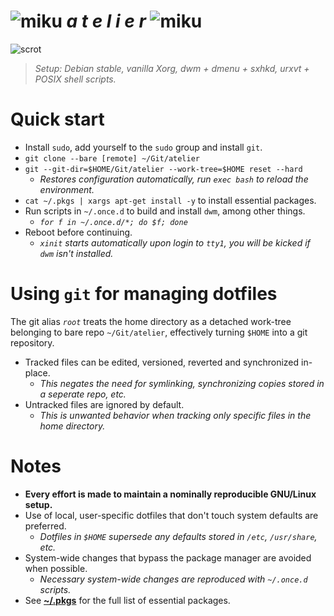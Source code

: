 [scrot]: https://i.imgur.com/0peU7Ia.png
[miku]: https://i.imgur.com/Nr7HV9a.png
# ![miku] _a t e l i e r_ ![miku]
![scrot]
> _Setup: Debian stable, vanilla Xorg, dwm + dmenu + sxhkd, urxvt + POSIX shell scripts._

# Quick start
* Install `sudo`, add yourself to the `sudo` group and install `git`.
* `git clone --bare [remote] ~/Git/atelier`
* `git --git-dir=$HOME/Git/atelier --work-tree=$HOME reset --hard`
	* _Restores configuration automatically, run `exec bash` to reload the environment._
* `cat ~/.pkgs | xargs apt-get install -y` to install essential packages.
* Run scripts in `~/.once.d` to build and install `dwm`, among other things.
	* _`for f in ~/.once.d/*; do $f; done`_
* Reboot before continuing.
	* _`xinit` starts automatically upon login to `tty1`, you will be kicked if `dwm` isn't installed._

# Using `git` for managing dotfiles
The git alias _`root`_ treats the home directory as a detached work-tree belonging to bare repo `~/Git/atelier`, effectively turning `$HOME` into a git repository.
* Tracked files can be edited, versioned, reverted and synchronized in-place.
	* _This negates the need for symlinking, synchronizing copies stored in a seperate repo, etc._
* Untracked files are ignored by default.
	* _This is unwanted behavior when tracking only specific files in the home directory._

# Notes
* **Every effort is made to maintain a nominally reproducible GNU/Linux setup.**
*  Use of local, user-specific dotfiles that don't touch system defaults are preferred.
	* _Dotfiles in `$HOME` supersede any defaults stored in `/etc`, `/usr/share`, etc._
* System-wide changes that bypass the package manager are avoided when possible.
	* _Necessary system-wide changes are reproduced with `~/.once.d` scripts._
* See __[~/.pkgs](.pkgs)__ for the full list of essential packages.
